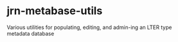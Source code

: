 # jrn-metabase-utils

Various utilities for populating, editing, and admin-ing an LTER type metadata database
